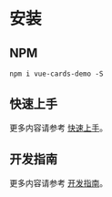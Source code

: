 # 安装

## NPM
```
npm i vue-cards-demo -S
```

## 快速上手
更多内容请参考 [快速上手](http://blog.eamonn.cn/vue-cards/#/start)。

## 开发指南
更多内容请参考 [开发指南](http://blog.eamonn.cn/vue-cards/#/contribute)。
